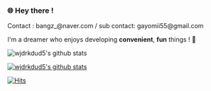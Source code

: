 ### 🌐 Hey there !


<p>
 Contact : bangz_@naver.com / sub contact: gayomii55@gmail.com
 
    
 I'm a dreamer who enjoys developing <b>convenient</b>, <b>fun</b> things ! 💫
</p>


![wjdrkdud5's github stats](https://github-readme-stats.vercel.app/api?username=wjdrkdud5&show_icons=true)

[![wjdrkdud5's github stats](https://github-readme-stats.vercel.app/api/top-langs/?username=wjdrkdud5&show_icons=true&hide_border=true&title_color=004386&icon_color=004386&layout=compact)](https://github.com/wjdrkdud5)


<!-- ### Online Judge 💻

* BOJ: [wjdrkdud5](http://icpc.me/wjdrkdud5)
  * solvedac: [wjdrkdud5](https://solved.ac/profile/wjdrkdud5)
  
[![solved.ac tier](http://mazassumnida.wtf/api/generate_badge?boj=wjdrkdud5)](https://solved.ac/wjdrkdud5) -->




[![Hits](https://hits.seeyoufarm.com/api/count/incr/badge.svg?url=https%3A%2F%2Fgithub.com%2Fwjdrkdud5&count_bg=%2379C83D&title_bg=%23555555&icon=&icon_color=%23E7E7E7&title=hits&edge_flat=false)](https://hits.seeyoufarm.com)


